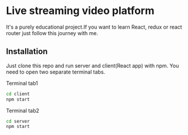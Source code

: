# Live streaming video platform

It's a purely educational project.If you want to learn React, redux or react router just follow this journey with me.

## Installation

Just clone this repo and run server and client(React app) with npm.
You need to open two separate terminal tabs.

Terminal tab1
```bash
cd client
npm start
```
Terminal tab2
```bash
cd server
npm start
```
